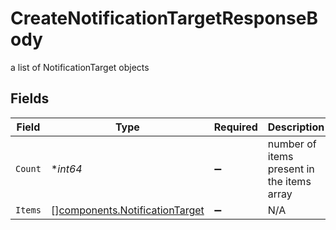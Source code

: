 # CreateNotificationTargetResponseBody

a list of NotificationTarget objects


## Fields

| Field                                                                            | Type                                                                             | Required                                                                         | Description                                                                      |
| -------------------------------------------------------------------------------- | -------------------------------------------------------------------------------- | -------------------------------------------------------------------------------- | -------------------------------------------------------------------------------- |
| `Count`                                                                          | **int64*                                                                         | :heavy_minus_sign:                                                               | number of items present in the items array                                       |
| `Items`                                                                          | [][components.NotificationTarget](../../models/components/notificationtarget.md) | :heavy_minus_sign:                                                               | N/A                                                                              |